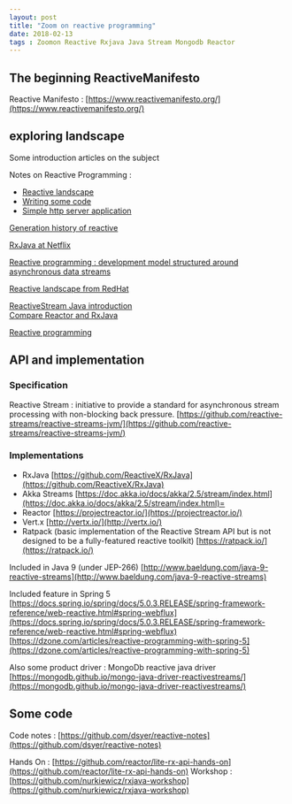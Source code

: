 ```yaml
---
layout: post
title: "Zoom on reactive programming"
date: 2018-02-13
tags : Zoomon Reactive Rxjava Java Stream Mongodb Reactor
---
```


## The beginning ReactiveManifesto

Reactive Manifesto : [https://www.reactivemanifesto.org/](https://www.reactivemanifesto.org/)

## exploring landscape

Some introduction articles on the subject

Notes on Reactive Programming :
* [Reactive landscape](https://spring.io/blog/2016/06/07/notes-on-reactive-programming-part-i-the-reactive-landscape)
* [Writing some code](https://spring.io/blog/2016/06/13/notes-on-reactive-programming-part-ii-writing-some-code)
* [Simple http server application](https://spring.io/blog/2016/07/20/notes-on-reactive-programming-part-iii-a-simple-http-server-application)

[Generation history of reactive](https://akarnokd.blogspot.fr/2016/03/operator-fusion-part-1.html)

[RxJava at Netflix](https://medium.com/netflix-techblog/reactive-programming-in-the-netflix-api-with-rxjava-7811c3a1496a)

[Reactive programming : development model structured around asynchronous data streams](https://developers.redhat.com/blog/2017/06/30/5-things-to-know-about-reactive-programming/)

[Reactive landscape from RedHat](https://static.rainfocus.com/oracle/oow17/sess/1492515839907001F0ry/PF/The%20reactive%20landscape_1507191401874001RJgz.pdf)

[ReactiveStream Java introduction](https://springframework.guru/reactive-streams-in-java/)   
[Compare Reactor and RxJava](http://blog.xebia.fr/2018/03/06/introduction-aux-flux-reactifs-en-java/)

[Reactive programming](https://gist.github.com/staltz/868e7e9bc2a7b8c1f754)

## API and implementation

### Specification

Reactive Stream : initiative to provide a standard for asynchronous stream processing with non-blocking back pressure.
[https://github.com/reactive-streams/reactive-streams-jvm/](https://github.com/reactive-streams/reactive-streams-jvm/)

### Implementations

* RxJava [https://github.com/ReactiveX/RxJava](https://github.com/ReactiveX/RxJava)
* Akka Streams [https://doc.akka.io/docs/akka/2.5/stream/index.html](https://doc.akka.io/docs/akka/2.5/stream/index.html)=
* Reactor [https://projectreactor.io/](https://projectreactor.io/)
* Vert.x [http://vertx.io/](http://vertx.io/)
* Ratpack (basic implementation of the Reactive Stream API but is not designed to be a fully-featured reactive toolkit) [https://ratpack.io/](https://ratpack.io/)

Included in Java 9 (under JEP-266)
[http://www.baeldung.com/java-9-reactive-streams](http://www.baeldung.com/java-9-reactive-streams)

Included feature in Spring 5
[https://docs.spring.io/spring/docs/5.0.3.RELEASE/spring-framework-reference/web-reactive.html#spring-webflux](https://docs.spring.io/spring/docs/5.0.3.RELEASE/spring-framework-reference/web-reactive.html#spring-webflux)
[https://dzone.com/articles/reactive-programming-with-spring-5](https://dzone.com/articles/reactive-programming-with-spring-5)

Also some product driver : MongoDb reactive java driver
[https://mongodb.github.io/mongo-java-driver-reactivestreams/](https://mongodb.github.io/mongo-java-driver-reactivestreams/)

## Some code

Code notes : [https://github.com/dsyer/reactive-notes](https://github.com/dsyer/reactive-notes)

Hands On : [https://github.com/reactor/lite-rx-api-hands-on](https://github.com/reactor/lite-rx-api-hands-on)
Workshop : [https://github.com/nurkiewicz/rxjava-workshop](https://github.com/nurkiewicz/rxjava-workshop)
